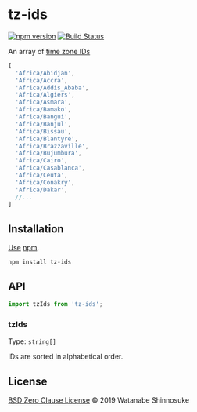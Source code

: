 # tz-ids

[![npm version](https://img.shields.io/npm/v/tz-ids.svg)](https://www.npmjs.com/package/tz-ids)
[![Build Status](https://travis-ci.com/shinnn/tz-ids.svg?branch=master)](https://travis-ci.com/shinnn/tz-ids)

An array of [time zone IDs](https://en.wikipedia.org/wiki/Tz_database#Names_of_time_zones)

```javascript
[
  'Africa/Abidjan',
  'Africa/Accra',
  'Africa/Addis_Ababa',
  'Africa/Algiers',
  'Africa/Asmara',
  'Africa/Bamako',
  'Africa/Bangui',
  'Africa/Banjul',
  'Africa/Bissau',
  'Africa/Blantyre',
  'Africa/Brazzaville',
  'Africa/Bujumbura',
  'Africa/Cairo',
  'Africa/Casablanca',
  'Africa/Ceuta',
  'Africa/Conakry',
  'Africa/Dakar',
  //...
]
```

## Installation

[Use](https://docs.npmjs.com/cli/install) [npm](https://docs.npmjs.com/about-npm/).

```
npm install tz-ids
```

## API

```javascript
import tzIds from 'tz-ids';
```

### tzIds

Type: `string[]`  

IDs are sorted in alphabetical order.

## License

[BSD Zero Clause License](./LICENSE) © 2019 Watanabe Shinnosuke
